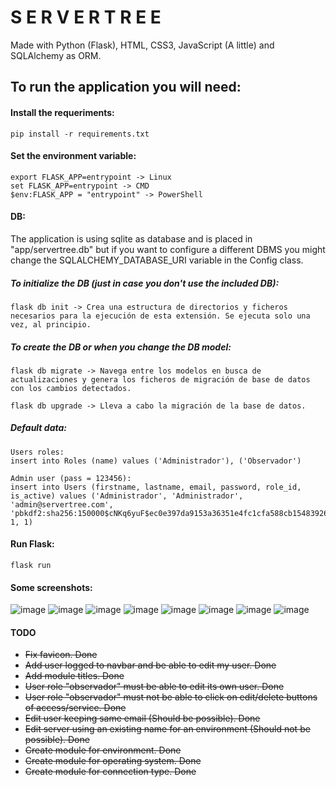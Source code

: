 # S E R V E R   T R E E

Made with Python (Flask), HTML, CSS3, JavaScript (A little) and SQLAlchemy as ORM.

## To run the application you will need:
#### Install the requeriments:
    pip install -r requirements.txt

#### Set the environment variable:
    export FLASK_APP=entrypoint -> Linux
    set FLASK_APP=entrypoint -> CMD
    $env:FLASK_APP = "entrypoint" -> PowerShell

#### DB:
The application is using sqlite as database and is placed in "app/servertree.db" but if you want to configure a different DBMS you might change the SQLALCHEMY_DATABASE_URI variable in the Config class.

##### To initialize the DB (just in case you don't use the included DB):
    flask db init -> Crea una estructura de directorios y ficheros necesarios para la ejecución de esta extensión. Se ejecuta solo una vez, al principio.

##### To create the DB or when you change the DB model:
    flask db migrate -> Navega entre los modelos en busca de actualizaciones y genera los ficheros de migración de base de datos con los cambios detectados.

    flask db upgrade -> Lleva a cabo la migración de la base de datos.    

##### Default data:
    Users roles:
    insert into Roles (name) values ('Administrador'), ('Observador')

    Admin user (pass = 123456):
    insert into Users (firstname, lastname, email, password, role_id, is_active) values ('Administrador', 'Administrador', 'admin@servertree.com', 'pbkdf2:sha256:150000$cNKq6yuF$ec0e397da9153a36351e4fc1cfa588cb15483926e456b3b8f1b9f02f81b9c510', 1, 1)

#### Run Flask:
    flask run

#### Some screenshots:
![image](https://user-images.githubusercontent.com/62670542/122008826-be488680-cdb9-11eb-88f5-a57efbe095b4.png)
![image](https://user-images.githubusercontent.com/62670542/122009078-049de580-cdba-11eb-9b74-4006b9bb6061.png)
![image](https://user-images.githubusercontent.com/62670542/122009098-08316c80-cdba-11eb-917b-7c99a64bbe08.png)
![image](https://user-images.githubusercontent.com/62670542/122009122-0ebfe400-cdba-11eb-9f44-6607b08a66d6.png)
![image](https://user-images.githubusercontent.com/62670542/122009138-12536b00-cdba-11eb-96f6-83754c57fbaf.png)
![image](https://user-images.githubusercontent.com/62670542/122009157-167f8880-cdba-11eb-90f9-e429671da507.png)
![image](https://user-images.githubusercontent.com/62670542/122009165-197a7900-cdba-11eb-8ba1-93e531145805.png)
![image](https://user-images.githubusercontent.com/62670542/122009214-24350e00-cdba-11eb-8b6a-677129793c45.png)


#### TODO
* ~~Fix favicon. Done~~
* ~~Add user logged to navbar and be able to edit my user. Done~~
* ~~Add module titles. Done~~
* ~~User role "observador" must be able to edit its own user. Done~~
* ~~User role "observador" must not be able to click on edit/delete buttons of access/service. Done~~
* ~~Edit user keeping same email (Should be possible). Done~~
* ~~Edit server using an existing name for an environment (Should not be possible). Done~~
* ~~Create module for environment. Done~~
* ~~Create module for operating system. Done~~
* ~~Create module for connection type. Done~~
